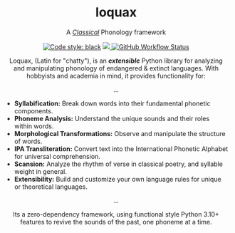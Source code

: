 <h1 align="center">loquax</h1>
<p align="center">
</p>
<p align="center">A <i><a href="https://en.wikipedia.org/wiki/Classical_antiquity" target="_blank">Classical</a></i> Phonology framework</p>
<p align="center">
  <a href="https://github.com/psf/black"><img alt="Code style: black" src="https://img.shields.io/badge/code%20style-black-000000.svg"></a>
  <a href="https://codecov.io/gh/mattlianje/loquax" >
    <img src="https://codecov.io/gh/mattlianje/loquax/branch/main/graph/badge.svg?token=EBMEFP40QL"/>
  </a>
  <a href="https://github.com/mattlianje/loquax/actions">
    <img alt="GitHub Workflow Status" src="https://img.shields.io/github/workflow/status/mattlianje/loquax/CI?label=build&logo=github">
  </a>
</p>

<p align="center">
Loquax, (Latin for "chatty"), is an <b><i>extensible</i></b> Python library for analyzing and manipulating phonology of endangered & extinct languages. With hobbyists and academia in mind, it provides functionality for:
</p>
<p align="center">
... 
</p>

- **Syllabification:** Break down words into their fundamental phonetic components.
- **Phoneme Analysis:** Understand the unique sounds and their roles within words.
- **Morphological Transformations:** Observe and manipulate the structure of words.
- **IPA Transliteration:** Convert text into the International Phonetic Alphabet for universal comprehension.
- **Scansion:** Analyze the rhythm of verse in classical poetry, and syllable weight in general.
- **Extensibility:** Build and customize your own language rules for unique or theoretical languages.

<p align="center">
... 
</p>
<p align="center">
Its a zero-dependency framework, using functional style Python 3.10+ features to revive the sounds of the past, one phoneme at a time.
</p>


